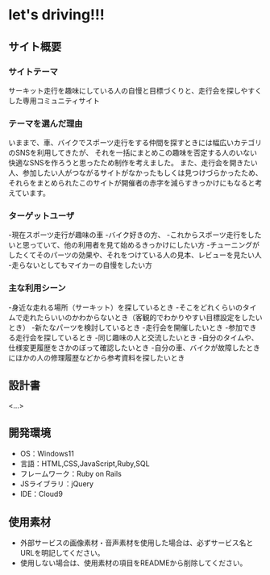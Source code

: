 # let's driving!!!

## サイト概要
### サイトテーマ
サーキット走行を趣味にしている人の自慢と目標づくりと、走行会を探しやすくした専用コミュニティサイト

### テーマを選んだ理由
いままで、車、バイクでスポーツ走行をする仲間を探すときには幅広いカテゴリのSNSを利用してきたが、
それを一括にまとめこの趣味を否定する人のいない快適なSNSを作ろうと思ったため制作を考えました。
また、走行会を開きたい人、参加したい人がつながるサイトがなかったもしくは見つけづらかったため、
それらをまとめられたこのサイトが開催者の赤字を減らすきっかけにもなると考えています。

### ターゲットユーザ
-現在スポーツ走行が趣味の車
-バイク好きの方、
-これからスポーツ走行をしたいと思っていて、他の利用者を見て始めるきっかけにしたい方
-チューニングがしたくてそのパーツの効果や、それをつけている人の見本、レビューを見たい人
-走らないとしてもマイカーの自慢をしたい方

### 主な利用シーン
-身近な走れる場所（サーキット）を探しているとき
-そこをどれくらいのタイムで走れたらいいのかわからないとき（客観的でわかりやすい目標設定をしたいとき）
-新たなパーツを検討しているとき
-走行会を開催したいとき
-参加できる走行会を探しているとき
-同じ趣味の人と交流したいとき
-自分のタイムや、仕様変更履歴をさかのぼって確認したいとき
-自分の車、バイクが故障したときにほかの人の修理履歴などから参考資料を探したいとき

## 設計書
<...>

## 開発環境
- OS：Windows11　
- 言語：HTML,CSS,JavaScript,Ruby,SQL
- フレームワーク：Ruby on Rails
- JSライブラリ：jQuery
- IDE：Cloud9

## 使用素材
- 外部サービスの画像素材・音声素材を使用した場合は、必ずサービス名とURLを明記してください。
- 使用しない場合は、使用素材の項目をREADMEから削除してください。
